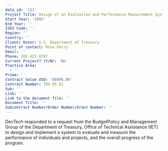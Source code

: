 ```yaml
---
data_id: '111'
Project Title: Design of an Evaluation and Performance Measurement System
Start Year: '1995'
End Year: ''
ISO3 Code: ''
Region: ''
Country: ''
Client/ Donor: U.S. Department of Treasury
Point of contact: Rosa Perry
Email: ''
Phone: 202-622-0797
Current Project? (Y/N): 'No'
Practice Area:
  - ''
Prime: ''
Contract Value USD: '88996.00'
Contract Number: TOS-95-81
Sub: ''
Link: ''
Link to the document file: ''
Document Title: ''
Subcontract Number/Order Number/Grant Number: ''
---
```

DevTech responded to a request from the BudgetPolicy and Management Group of the Department of Treasury, Office of Technical Assistance (IET) to design and implement a system to evaluate and measure the performance of individuals and projects, and the overall progress of the program.